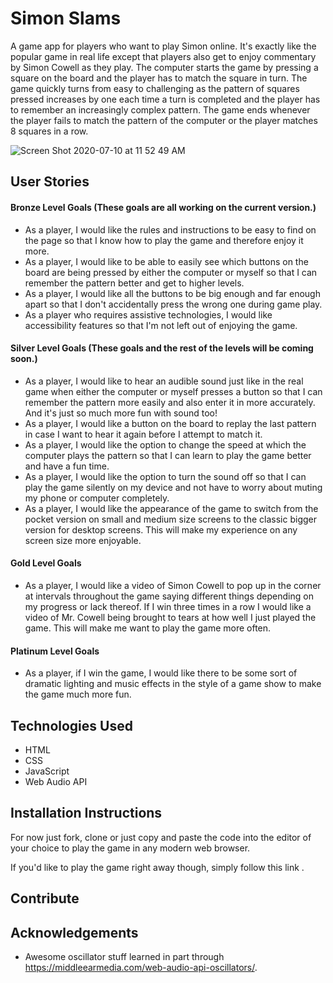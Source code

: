 # Simon Slams

A game app for players who want to play Simon online. It's exactly like the popular game in real life except that players also get to enjoy commentary by Simon Cowell as they play. The computer starts the game by pressing a square on the board and the player has to match the square in turn. The game quickly turns from easy to challenging as the pattern of squares pressed increases by one each time a turn is completed and the player has to remember an increasingly complex pattern. The game ends whenever the player fails to match the pattern of the computer or the player matches 8 squares in a row.

![Screen Shot 2020-07-10 at 11 52 49 AM](https://user-images.githubusercontent.com/33344527/87173520-e83d2300-c2a3-11ea-9b03-e7818da4d624.png)

## User Stories

#### Bronze Level Goals (These goals are all working on the current version.)

- As a player, I would like the rules and instructions to be easy to find on the page so that I know how to play the game and therefore enjoy it more.
- As a player, I would like to be able to easily see which buttons on the board are being pressed by either the computer or myself so that I can remember the pattern better and get to higher levels.
- As a player, I would like all the buttons to be big enough and far enough apart so that I don't accidentally press the wrong one during game play.
- As a player who requires assistive technologies, I would like accessibility features so that I'm not left out of enjoying the game.

#### Silver Level Goals (These goals and the rest of the levels will be coming soon.)

- As a player, I would like to hear an audible sound just like in the real game when either the computer or myself presses a button so that I can remember the pattern more easily and also enter it in more accurately. And it's just so much more fun with sound too!
- As a player, I would like a button on the board to replay the last pattern in case I want to hear it again before I attempt to match it.
- As a player, I would like the option to change the speed at which the computer plays the pattern so that I can learn to play the game better and have a fun time.
- As a player, I would like the option to turn the sound off so that I can play the game silently on my device and not have to worry about muting my phone or computer completely.
- As a player, I would like the appearance of the game to switch from the pocket version on small and medium size screens to the classic bigger version for desktop screens. This will make my experience on any screen size more enjoyable.

#### Gold Level Goals

- As a player, I would like a video of Simon Cowell to pop up in the corner at intervals throughout the game saying different things depending on my progress or lack thereof. If I win three times in a row I would like a video of Mr. Cowell being brought to tears at how well I just played the game. This will make me want to play the game more often.

#### Platinum Level Goals

- As a player, if I win the game, I would like there to be some sort of dramatic lighting and music effects in the style of a game show to make the game much more fun.

## Technologies Used

- HTML
- CSS
- JavaScript
- Web Audio API

## Installation Instructions

For now just fork, clone or just copy and paste the code into the editor of your choice to play the game in any modern web browser.

If you'd like to play the game right away though, simply follow this link .

## Contribute




## Acknowledgements

- Awesome oscillator stuff learned in part through https://middleearmedia.com/web-audio-api-oscillators/.